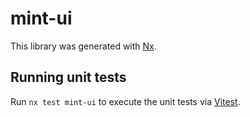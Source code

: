 # mint-ui

This library was generated with [Nx](https://nx.dev).

## Running unit tests

Run `nx test mint-ui` to execute the unit tests via [Vitest](https://vitest.dev/).
